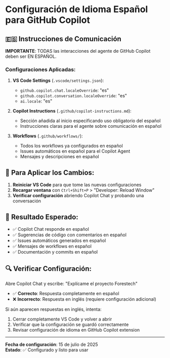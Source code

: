 # Configuración de Idioma Español para GitHub Copilot

## 🇪🇸 Instrucciones de Comunicación

**IMPORTANTE**: TODAS las interacciones del agente de GitHub Copilot deben ser EN ESPAÑOL.

### Configuraciones Aplicadas:

1. **VS Code Settings** (`.vscode/settings.json`):
   - `github.copilot.chat.localeOverride`: "es"
   - `github.copilot.conversation.localeOverride`: "es" 
   - `ai.locale`: "es"

2. **Copilot Instructions** (`.github/copilot-instructions.md`):
   - Sección añadida al inicio especificando uso obligatorio del español
   - Instrucciones claras para el agente sobre comunicación en español

3. **Workflows** (`.github/workflows/`):
   - Todos los workflows ya configurados en español
   - Issues automáticos en español para el Copilot Agent
   - Mensajes y descripciones en español

## 🔧 Para Aplicar los Cambios:

1. **Reiniciar VS Code** para que tome las nuevas configuraciones
2. **Recargar ventana** con `Ctrl+Shift+P` > "Developer: Reload Window"
3. **Verificar configuración** abriendo Copilot Chat y probando una conversación

## 🎯 Resultado Esperado:

- ✅ Copilot Chat responde en español
- ✅ Sugerencias de código con comentarios en español
- ✅ Issues automáticos generados en español
- ✅ Mensajes de workflows en español
- ✅ Documentación y commits en español

## 🔍 Verificar Configuración:

Abre Copilot Chat y escribe: "Explícame el proyecto Forestech"
- ✅ **Correcto**: Respuesta completamente en español
- ❌ **Incorrecto**: Respuesta en inglés (requiere configuración adicional)

Si aún aparecen respuestas en inglés, intenta:
1. Cerrar completamente VS Code y volver a abrir
2. Verificar que la configuración se guardó correctamente
3. Revisar configuración de idioma en GitHub Copilot extension

---

**Fecha de configuración**: 15 de julio de 2025  
**Estado**: ✅ Configurado y listo para usar
